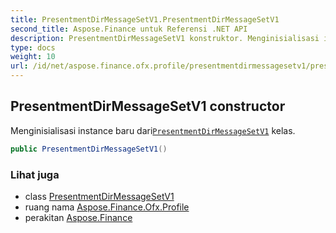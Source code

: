 ```yaml
---
title: PresentmentDirMessageSetV1.PresentmentDirMessageSetV1
second_title: Aspose.Finance untuk Referensi .NET API
description: PresentmentDirMessageSetV1 konstruktor. Menginisialisasi instance baru dariPresentmentDirMessageSetV1 kelas.
type: docs
weight: 10
url: /id/net/aspose.finance.ofx.profile/presentmentdirmessagesetv1/presentmentdirmessagesetv1/
---
```

## PresentmentDirMessageSetV1 constructor

Menginisialisasi instance baru dari[`PresentmentDirMessageSetV1`](../) kelas.

```csharp
public PresentmentDirMessageSetV1()
```

### Lihat juga

* class [PresentmentDirMessageSetV1](../)
* ruang nama [Aspose.Finance.Ofx.Profile](../../presentmentdirmessagesetv1/)
* perakitan [Aspose.Finance](../../../)


